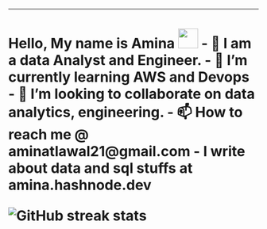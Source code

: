 <hr>
<h1>Hello, My name is Amina <img src="https://raw.githubusercontent.com/MartinHeinz/MartinHeinz/master/wave.gif" width="40px">
- 👀 I am a data Analyst and Engineer.
- 🌱 I’m currently learning AWS and Devops
- 💞️ I’m looking to collaborate on data analytics, engineering.
- 📫 How to reach me @ aminatlawal21@gmail.com
- I write about data and sql stuffs at amina.hashnode.dev

 ![GitHub streak stats](https://github-readme-streak-stats.herokuapp.com/?user=Ameenah21&theme=black-ice&hide_border=true&stroke=0000&background=060A0CD0)  

<!---
Ameenah21/Ameenah21 is a ✨ special ✨ repository because its `README.md` (this file) appears on your GitHub profile.
You can click the Preview link to take a look at your changes.
--->
